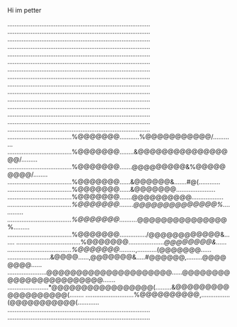 Hi im petter

................................................................................
................................................................................
................................................................................
................................................................................
................................................................................
................................................................................
................................................................................
................................................................................
................................................................................
................................................................................
................................................................................
................................................................................
................................................................................
................................................................................
................................................................................
....................................%@@@@@@@...........%@@@@@@@@@@@/............
....................................%@@@@@@@........&@@@@@@@@@@@@@@@@@/.........
....................................%@@@@@@@.......@@@@@@@@@&%@@@@@@@@@/........
....................................%@@@@@@@......&@@@@@@&.......#@(............
....................................%@@@@@@@......&@@@@@@@......................
....................................%@@@@@@@.......@@@@@@@@@@*..................
....................................%@@@@@@@........@@@@@@@@@@@@@@%.............
....................................%@@@@@@@..........*@@@@@@@@@@@@@@@%.........
....................................%@@@@@@@.............../@@@@@@@@@@@@&.......
....................................%@@@@@@@....................*@@@@@@@@&......
....................................%@@@@@@@.........*,...........(@@@@@@@......
........................&@@@@......,@@@@@@@&.....#@@@@@@,.........@@@@@@@@......
......................@@@@@@@@@@@@@@@@@@@@@......@@@@@@@@@@@@@@@@@@@@@@@@.......
.......................*@@@@@@@@@@@@@@@@@(.........&@@@@@@@@@@@@@@@@@@@(........
...........................%@@@@@@@@@@,................(@@@@@@@@@@@(............
................................................................................
................................................................................
